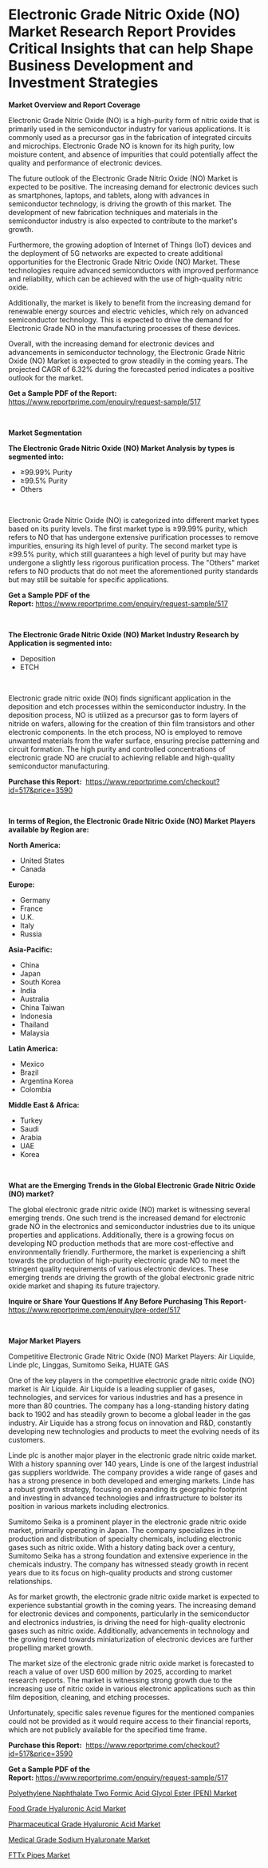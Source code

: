<p><h1>Electronic Grade Nitric Oxide (NO) Market Research Report Provides Critical Insights that can help Shape Business Development and Investment Strategies</h1></p><p><strong>Market Overview and Report Coverage</strong></p>
<p><p>Electronic Grade Nitric Oxide (NO) is a high-purity form of nitric oxide that is primarily used in the semiconductor industry for various applications. It is commonly used as a precursor gas in the fabrication of integrated circuits and microchips. Electronic Grade NO is known for its high purity, low moisture content, and absence of impurities that could potentially affect the quality and performance of electronic devices.</p><p>The future outlook of the Electronic Grade Nitric Oxide (NO) Market is expected to be positive. The increasing demand for electronic devices such as smartphones, laptops, and tablets, along with advances in semiconductor technology, is driving the growth of this market. The development of new fabrication techniques and materials in the semiconductor industry is also expected to contribute to the market's growth.</p><p>Furthermore, the growing adoption of Internet of Things (IoT) devices and the deployment of 5G networks are expected to create additional opportunities for the Electronic Grade Nitric Oxide (NO) Market. These technologies require advanced semiconductors with improved performance and reliability, which can be achieved with the use of high-quality nitric oxide.</p><p>Additionally, the market is likely to benefit from the increasing demand for renewable energy sources and electric vehicles, which rely on advanced semiconductor technology. This is expected to drive the demand for Electronic Grade NO in the manufacturing processes of these devices.</p><p>Overall, with the increasing demand for electronic devices and advancements in semiconductor technology, the Electronic Grade Nitric Oxide (NO) Market is expected to grow steadily in the coming years. The projected CAGR of 6.32% during the forecasted period indicates a positive outlook for the market.</p></p>
<p><strong>Get a Sample PDF of the Report:</strong> <a href="https://www.reportprime.com/enquiry/request-sample/517">https://www.reportprime.com/enquiry/request-sample/517</a></p>
<p>&nbsp;</p>
<p><strong>Market Segmentation</strong></p>
<p><strong>The Electronic Grade Nitric Oxide (NO) Market Analysis by types is segmented into:</strong></p>
<p><ul><li>≥99.99% Purity</li><li>≥99.5% Purity</li><li>Others</li></ul></p>
<p>&nbsp;</p>
<p><p>Electronic Grade Nitric Oxide (NO) is categorized into different market types based on its purity levels. The first market type is ≥99.99% purity, which refers to NO that has undergone extensive purification processes to remove impurities, ensuring its high level of purity. The second market type is ≥99.5% purity, which still guarantees a high level of purity but may have undergone a slightly less rigorous purification process. The "Others" market refers to NO products that do not meet the aforementioned purity standards but may still be suitable for specific applications.</p></p>
<p><strong>Get a Sample PDF of the Report:</strong>&nbsp;<a href="https://www.reportprime.com/enquiry/request-sample/517">https://www.reportprime.com/enquiry/request-sample/517</a></p>
<p>&nbsp;</p>
<p><strong>The Electronic Grade Nitric Oxide (NO) Market Industry Research by Application is segmented into:</strong></p>
<p><ul><li>Deposition</li><li>ETCH</li></ul></p>
<p>&nbsp;</p>
<p><p>Electronic grade nitric oxide (NO) finds significant application in the deposition and etch processes within the semiconductor industry. In the deposition process, NO is utilized as a precursor gas to form layers of nitride on wafers, allowing for the creation of thin film transistors and other electronic components. In the etch process, NO is employed to remove unwanted materials from the wafer surface, ensuring precise patterning and circuit formation. The high purity and controlled concentrations of electronic grade NO are crucial to achieving reliable and high-quality semiconductor manufacturing.</p></p>
<p><strong>Purchase this Report:</strong>&nbsp; <a href="https://www.reportprime.com/checkout?id=517&price=3590">https://www.reportprime.com/checkout?id=517&price=3590</a></p>
<p>&nbsp;</p>
<p><strong>In terms of Region, the Electronic Grade Nitric Oxide (NO) Market Players available by Region are:</strong></p>
<p>
    <p> <strong> North America: </strong>
        <ul>
            <li>United States</li>
            <li>Canada</li>
        </ul>
        </p> 
    <p> <strong> Europe: </strong>
        <ul>
            <li>Germany</li>
            <li>France</li>
            <li>U.K.</li>
            <li>Italy</li>
            <li>Russia</li>
        </ul>
        </p> 
    <p> <strong> Asia-Pacific: </strong>
        <ul>
            <li>China</li>
            <li>Japan</li>
            <li>South Korea</li>
            <li>India</li>
            <li>Australia</li>
            <li>China Taiwan</li>
            <li>Indonesia</li>
            <li>Thailand</li>
            <li>Malaysia</li>
        </ul>
        </p> 
    <p> <strong> Latin America: </strong>
        <ul>
            <li>Mexico</li>
            <li>Brazil</li>
            <li>Argentina Korea</li>
            <li>Colombia</li>
        </ul>
        </p> 
    <p> <strong> Middle East & Africa: </strong>
        <ul>
            <li>Turkey</li>
            <li>Saudi</li>
            <li>Arabia</li>
            <li>UAE</li>
            <li>Korea</li>
        </ul>
    </p>
    </p>
<p>&nbsp;</p>
<p><strong>What are the Emerging Trends in the Global Electronic Grade Nitric Oxide (NO) market?</strong></p>
<p><p>The global electronic grade nitric oxide (NO) market is witnessing several emerging trends. One such trend is the increased demand for electronic grade NO in the electronics and semiconductor industries due to its unique properties and applications. Additionally, there is a growing focus on developing NO production methods that are more cost-effective and environmentally friendly. Furthermore, the market is experiencing a shift towards the production of high-purity electronic grade NO to meet the stringent quality requirements of various electronic devices. These emerging trends are driving the growth of the global electronic grade nitric oxide market and shaping its future trajectory.</p></p>
<p><strong>Inquire or Share Your Questions If Any Before Purchasing This Report</strong>- <a href="https://www.reportprime.com/enquiry/pre-order/517">https://www.reportprime.com/enquiry/pre-order/517</a></p>
<p>&nbsp;</p>
<p><strong>Major Market Players</strong></p>
<p><p>Competitive Electronic Grade Nitric Oxide (NO) Market Players: Air Liquide, Linde plc, Linggas, Sumitomo Seika, HUATE GAS</p><p>One of the key players in the competitive electronic grade nitric oxide (NO) market is Air Liquide. Air Liquide is a leading supplier of gases, technologies, and services for various industries and has a presence in more than 80 countries. The company has a long-standing history dating back to 1902 and has steadily grown to become a global leader in the gas industry. Air Liquide has a strong focus on innovation and R&D, constantly developing new technologies and products to meet the evolving needs of its customers.</p><p>Linde plc is another major player in the electronic grade nitric oxide market. With a history spanning over 140 years, Linde is one of the largest industrial gas suppliers worldwide. The company provides a wide range of gases and has a strong presence in both developed and emerging markets. Linde has a robust growth strategy, focusing on expanding its geographic footprint and investing in advanced technologies and infrastructure to bolster its position in various markets including electronics.</p><p>Sumitomo Seika is a prominent player in the electronic grade nitric oxide market, primarily operating in Japan. The company specializes in the production and distribution of specialty chemicals, including electronic gases such as nitric oxide. With a history dating back over a century, Sumitomo Seika has a strong foundation and extensive experience in the chemicals industry. The company has witnessed steady growth in recent years due to its focus on high-quality products and strong customer relationships.</p><p>As for market growth, the electronic grade nitric oxide market is expected to experience substantial growth in the coming years. The increasing demand for electronic devices and components, particularly in the semiconductor and electronics industries, is driving the need for high-quality electronic gases such as nitric oxide. Additionally, advancements in technology and the growing trend towards miniaturization of electronic devices are further propelling market growth.</p><p>The market size of the electronic grade nitric oxide market is forecasted to reach a value of over USD 600 million by 2025, according to market research reports. The market is witnessing strong growth due to the increasing use of nitric oxide in various electronic applications such as thin film deposition, cleaning, and etching processes.</p><p>Unfortunately, specific sales revenue figures for the mentioned companies could not be provided as it would require access to their financial reports, which are not publicly available for the specified time frame.</p></p>
<p><strong>Purchase this Report:</strong>&nbsp;&nbsp;<a href="https://www.reportprime.com/checkout?id=517&price=3590">https://www.reportprime.com/checkout?id=517&price=3590</a></p>
<p></p>
<p><strong>Get a Sample PDF of the Report:</strong>&nbsp;<a href="https://www.reportprime.com/enquiry/request-sample/517">https://www.reportprime.com/enquiry/request-sample/517</a></p>
<p><p><a href="https://github.com/luckyshygirl/Market-Research-Report-List-2/blob/main/polyethylene-naphthalate-two-formic-acid-glycol-ester-pen-market.md">Polyethylene Naphthalate Two Formic Acid Glycol Ester (PEN) Market</a></p><p><a href="https://github.com/gdfhhhj/Market-Research-Report-List-2/blob/main/food-grade-hyaluronic-acid-market.md">Food Grade Hyaluronic Acid Market</a></p><p><a href="https://github.com/gulaimolin/Market-Research-Report-List-1/blob/main/pharmaceutical-grade-hyaluronic-acid-market.md">Pharmaceutical Grade Hyaluronic Acid Market</a></p><p><a href="https://github.com/ruslanpoljakovrd177/Market-Research-Report-List-1/blob/main/medical-grade-sodium-hyaluronate-market.md">Medical Grade Sodium Hyaluronate Market</a></p><p><a href="https://github.com/vimar16th/Market-Research-Report-List-2/blob/main/fttx-pipes-market.md">FTTx Pipes Market</a></p></p>